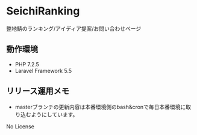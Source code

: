 # SeichiRanking
整地鯖のランキング/アイディア提案/お問い合わせページ


## 動作環境
- PHP 7.2.5
- Laravel Framework 5.5

## リリース運用メモ
- masterブランチの更新内容は本番環境側のbash&cronで毎日本番環境に取り込むようにしています。

No License
